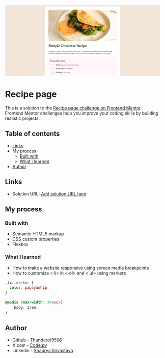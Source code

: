 ![](./preview/Screenshot.png)
# Recipe page

This is a solution to the [Recipe page challenge on Frontend Mentor](https://www.frontendmentor.io/challenges/recipe-page-KiTsR8QQKm). Frontend Mentor challenges help you improve your coding skills by building realistic projects. 

## Table of contents

- [Links](#links)
- [My process](#my-process)
  - [Built with](#built-with)
  - [What I learned](#what-i-learned)
- [Author](#author)

## Links

- Solution URL: [Add solution URL here](https://github.com/Thunderer9506/RECIPE-PAGE-MAIN)

## My process

### Built with

- Semantic HTML5 markup
- CSS custom properties
- Flexbox

### What I learned

 - How to make a website responsive using screen media breakpoints
 - How to customize < li> in < ol> and < ul> using markers

```css
.li::marker {
  color: papayawhip;
}
```
```css
@media (max-width: 390px){
    body: 1rem;
}
```

## Author

- Github - [Thunderer9506 ](https://github.com/Thunderer9506)
- X.com - [Code.py](https://x.com/ShauryaSri88742)
- Linkedin - [Shaurya Srivastava](https://www.linkedin.com/in/shaurya-srivastava001/)
